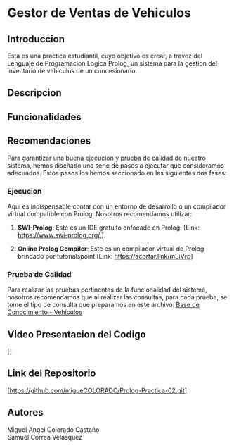 # Gestor de Ventas de Vehiculos
## Introduccion
Esta es una practica estudiantil, cuyo objetivo es crear, a travez del Lenguaje de Programacion Logica Prolog, un sistema para la gestion del inventario de vehiculos de un concesionario.  

## Descripcion


## Funcionalidades

## Recomendaciones
Para garantizar una buena ejecucion y prueba de calidad de nuestro sistema, hemos diseñado una serie de pasos a ejecutar que consideramos adecuados. Estos pasos los hemos seccionado en las siguientes dos fases:

### Ejecucion
Aquí es indispensable contar con un entorno de desarrollo o un compilador virtual compatible con Prolog. Nosotros recomendamos utilizar:

1. **SWI-Prolog**: Este es un IDE gratuito enfocado en Prolog. [Link: https://www.swi-prolog.org/.].

2. **Online Prolog Compiler**: Este es un compilador virtual de Prolog brindado por tutorialspoint [Link: https://acortar.link/mEiVrp]

### Prueba de Calidad
Para realizar las pruebas pertinentes de la funcionalidad del sistema, nosotros recomendamos que al realizar las consultas, para cada prueba, se tome el tipo de consulta que preparamos en este archivo: [Base de Conocimiento - Vehículos](Programas/ConsultasProlog.txt)


## Video Presentacion del Codigo
[]

## Link del Repositorio
[https://github.com/migueCOLORADO/Prolog-Practica-02.git]


## Autores
Miguel Angel Colorado Castaño <br>
Samuel Correa Velasquez
